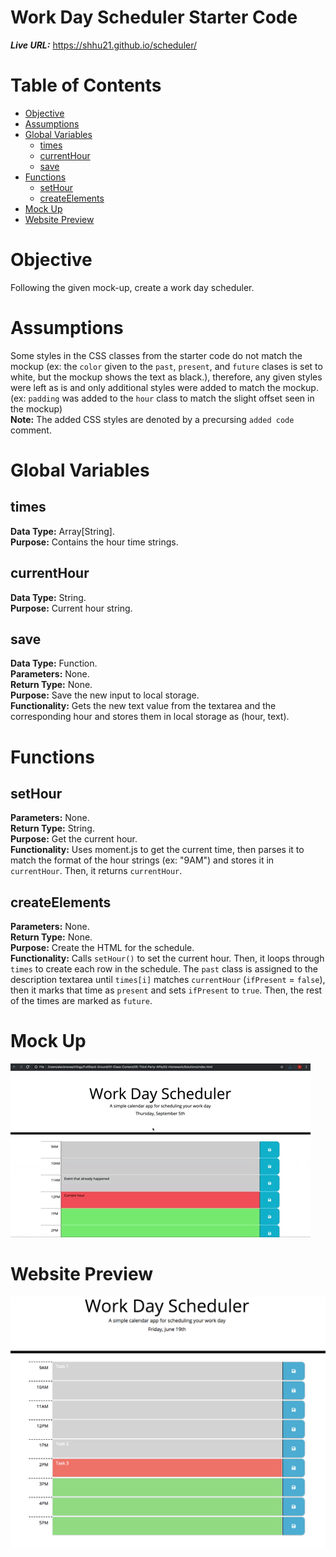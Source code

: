 # Work Day Scheduler Starter Code

__*Live URL:*__ https://shhu21.github.io/scheduler/

# Table of Contents
- [Objective](#objective)
- [Assumptions](#assumptions)
- [Global Variables](#global-variables)
  * [times](#times)
  * [currentHour](#currenthour)
  * [save](#save)
- [Functions](#functions)
  * [setHour](#sethour)
  * [createElements](#createelements)
- [Mock Up](#mock-up)
- [Website Preview](#website-preview)

# Objective
Following the given mock-up, create a work day scheduler.

# Assumptions
Some styles in the CSS classes from the starter code do not match the mockup (ex: the `color` given to the `past`, `present`, and `future` clases is set to white, but the mockup shows the text as black.), therefore, any given styles were left as is and only additional styles were added to match the mockup. (ex: `padding` was added to the `hour` class to match the slight offset seen in the mockup) </br>
**Note:** The added CSS styles are denoted by a precursing `added code` comment.

# Global Variables

## times
__Data Type:__ Array[String]. </br>
__Purpose:__ Contains the hour time strings. </br>

## currentHour
__Data Type:__ String. </br>
__Purpose:__ Current hour string. </br>

## save
__Data Type:__ Function. </br>
__Parameters:__ None. </br>
__Return Type:__ None. </br>
__Purpose:__ Save the new input to local storage. </br>
__Functionality:__ Gets the new text value from the textarea and the corresponding hour and stores them in local storage as (hour, text).

# Functions

## setHour
__Parameters:__ None. </br>
__Return Type:__ String. </br>
__Purpose:__ Get the current hour. </br>
__Functionality:__ Uses moment.js to get the current time, then parses it to match the format of the hour strings (ex: "9AM") and stores it in `currentHour`.  Then, it returns `currentHour`. </br>

## createElements
__Parameters:__ None. </br>
__Return Type:__ None. </br>
__Purpose:__ Create the HTML for the schedule. </br>
__Functionality:__ Calls `setHour()` to set the current hour.  Then, it loops through `times` to create each row in the schedule.  The `past` class is assigned to the description textarea until `times[i]` matches `currentHour` (`ifPresent` = `false`), then it marks that time as `present` and sets `ifPresent` to `true`.  Then, the rest of the times are marked as `future`. </br>

# Mock Up
![](./assets/images/mock-up.gif)

# Website Preview
![](./assets/images/screenshot.png)
